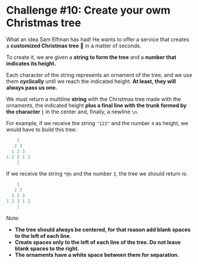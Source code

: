 # Challenge #10: Create your owm Christmas tree

What an idea Sam Elfman has had! He wants to offer a service that creates a **customized Christmas tree** 🎄 in a matter of seconds.

To create it, we are given a **string to form the tree** and a **number that indicates its height.**

Each character of the string represents an ornament of the tree, and we use them **cyclically** until we reach the indicated height. **At least, they will always pass us one.**

We must return a multiline **string** with the Christmas tree made with the ornaments, the indicated height **plus a final line with the trunk formed by the character `|`** in the center and, finally, a newline `\n`.

For example, if we receive the string `"123"` and the number `4` as height, we would have to build this tree:

```js
    1
   2 3
  1 2 3
1 2 3 1 2
    |
```

If we receive the string `*@o` and the number `3`, the tree we should return is:

```js
    1
   2 3
  1 2 3
1 2 3 1 2
    |
```

Note:

- **The tree should always be centered, for that reason add blank spaces to the left of each line.**
- **Create spaces only to the left of each line of the tree. Do not leave blank spaces to the right.**
- **The ornaments have a white space between them for separation.**

